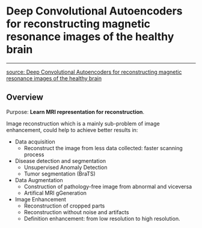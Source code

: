 # Deep Convolutional Autoencoders for reconstructing magnetic resonance images of the healthy brain

---
[source: Deep Convolutional Autoencoders for reconstructing magnetic resonance images of the healthy brain](http://hdl.handle.net/10609/127059)

## Overview

Purpose: **Learn MRI representation for reconstruction**.

Image reconstruction which is a mainly sub-problem of image enhancement, could help to achieve better results in:

- Data acquisition
  - Reconstruct the image from less data collected: faster scanning process
- Disease detection and segmentation
  - Unsupervised Anomaly Detection
  - Tumor segmentation (BraTS)
- Data Augmentation
  - Construction of pathology-free image from abnormal and viceversa
  - Artifical MRI gGeneration
- Image Enhancement
  - Reconstruction of cropped parts
  - Reconstruction without noise and artifacts
  - Definition enhancement: from low resolution to high resolution.
